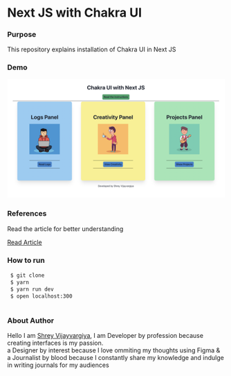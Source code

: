 <h1>Next JS with Chakra UI</h1>

<h3>Purpose</h3>
<p>This repository explains installation of Chakra UI in Next JS </p>

<h3>Demo</h3>
<img src="./public/deno.png" />

<h3>References</h3>
<p>Read the article for better understanding</p>

<a href="https://shreyvijayvargiya26.medium.com/next-js-with-chakra-ui-testing-the-claims-of-being-the-best-ui-library-fe4bec82c4cd">Read Article</a>
  
 <h3>How to run</h3>
 
 ```
  $ git clone
  $ yarn
  $ yarn run dev
  $ open localhost:300
  
 ```

<h3>About Author</h3>
<p>Hello I am <a href="https://shreyvijayvargiya26.medium.com/">Shrey Vijayvargiya</a>, I am Developer by profession because creating interfaces is my passion. 
  <br /> a Designer by interest because I love ommiting my thoughts using Figma & <br />a Journalist by blood because I constantly share my knowledge and indulge in writing journals for my audiences</p>
